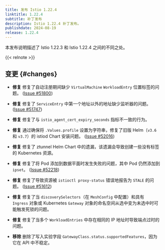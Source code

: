 ```yaml
---
title: 发布 Istio 1.22.4
linktitle: 1.22.4
subtitle: 补丁发布
description: Istio 1.22.4 补丁发布。
publishdate: 2024-08-19
release: 1.22.4
---
```


本发布说明描述了 Istio 1.22.3 和 Istio 1.22.4 之间的不同之处。

{{< relnote >}}

## 变更 {#changes}

- **修复** 修复了自动注册期间缺少 `VirtualMachine` `WorkloadEntry` 位置标签的问题。
  ([Issue #51800](https://github.com/istio/istio/issues/51800))

- **修复** 修复了 `ServiceEntry` 中第一个地址以外的地址缺少监听器的问题。
  ([Issue #51747](https://github.com/istio/istio/issues/51747))

- **修复** 修复了与 `istio_agent_cert_expiry_seconds` 指标不一致的行为。

- **修复** 通过确保将 `.Values.profile` 设置为字符串，修复了旧版 Helm（`v3.6` 和 `v3.7`）的 istiod Chart 安装问题。
  ([Issue #52016](https://github.com/istio/istio/issues/52016))

- **修复** 修复了 ztunnel Helm Chart 中的遗漏，该遗漏会导致创建一些没有标签的 Kubernetes 资源。

- **修复** 修复了将 Pod 添加到数据平面时发生失败的问题，其中 Pod 仍然添加到 `ipset`。
  ([Issue #52218](https://github.com/istio/istio/issues/52218))

- **修复** 修复了导致资源被 `istioctl proxy-status` 错误地报告为 `STALE` 的问题。
  ([Issue #51612](https://github.com/istio/istio/issues/51612))

- **修复** 修复了当 `discoverySelectors`（在 `MeshConfig` 中配置）和具有
  `Ingress` 对象或 Kubernetes `Gateway` 对象的命名空间从选中变为未选中时可能触发死锁的问题。

- **修复** 修复了当多个 `WorkloadEntries` 中存在相同的 IP 地址时导致端点过时的问题。

- **移除** 删除了写入实验字段 `GatewayClass.status.supportedFeatures`，因为它在 API 中不稳定。
